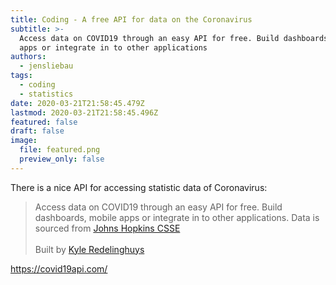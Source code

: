 ```yaml
---
title: Coding - A free API for data on the Coronavirus
subtitle: >-
  Access data on COVID19 through an easy API for free. Build dashboards, mobile
  apps or integrate in to other applications
authors:
  - jensliebau
tags:
  - coding
  - statistics
date: 2020-03-21T21:58:45.479Z
lastmod: 2020-03-21T21:58:45.496Z
featured: false
draft: false
image:
  file: featured.png
  preview_only: false
---
```

There is a nice API for accessing statistic data of Coronavirus:

> Access data on COVID19 through an easy API for free. Build dashboards, mobile apps or integrate in to other applications. Data is sourced from [Johns Hopkins CSSE](https://github.com/CSSEGISandData/COVID-19)\
> \
> Built by [Kyle Redelinghuys](https://twitter.com/ksredelinghuys)

<https://covid19api.com/>